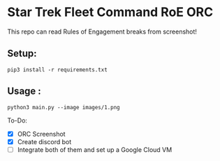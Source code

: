 # Star Trek Fleet Command RoE ORC
This repo can read Rules of Engagement breaks from screenshot!

## Setup:
`pip3 install -r requirements.txt`

## Usage : 
`python3 main.py --image images/1.png`


To-Do:
- [x] ORC Screenshot
- [x] Create discord bot
- [ ] Integrate both of them and set up a Google Cloud VM
